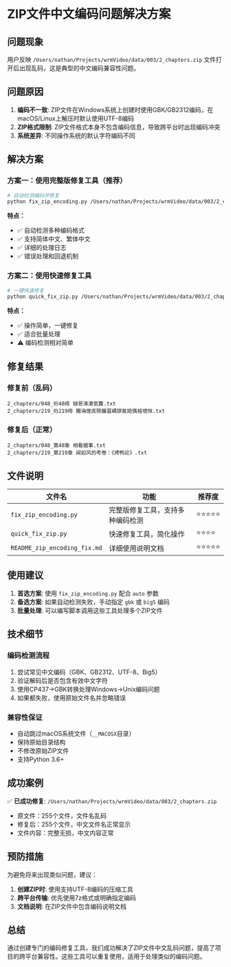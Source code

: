 # ZIP文件中文编码问题解决方案

## 问题现象

用户反映 `/Users/nathan/Projects/wrmVideo/data/003/2_chapters.zip` 文件打开后出现乱码，这是典型的中文编码兼容性问题。

## 问题原因

1. **编码不一致**: ZIP文件在Windows系统上创建时使用GBK/GB2312编码，在macOS/Linux上解压时默认使用UTF-8编码
2. **ZIP格式限制**: ZIP文件格式本身不包含编码信息，导致跨平台时出现编码冲突
3. **系统差异**: 不同操作系统的默认字符编码不同

## 解决方案

### 方案一：使用完整版修复工具（推荐）

```bash
# 自动检测编码并修复
python fix_zip_encoding.py /Users/nathan/Projects/wrmVideo/data/003/2_chapters.zip /Users/nathan/Projects/wrmVideo/data/003/2_chapters_auto_fixed auto
```

**特点：**
- ✅ 自动检测多种编码格式
- ✅ 支持简体中文、繁体中文
- ✅ 详细的处理日志
- ✅ 错误处理和回退机制

### 方案二：使用快速修复工具

```bash
# 一键快速修复
python quick_fix_zip.py /Users/nathan/Projects/wrmVideo/data/003/2_chapters.zip
```

**特点：**
- ✅ 操作简单，一键修复
- ✅ 适合批量处理
- ⚠️ 编码检测相对简单

## 修复结果

### 修复前（乱码）
```
2_chapters/048_绗48绔 鐩哥湅濠氫簨.txt
2_chapters/219_绗219绔 闂诲傞庣殑鑰冨嵎锛氥婄儰楦璁恒.txt
```

### 修复后（正常）
```
2_chapters/048_第48章 相看婚事.txt
2_chapters/219_第219章 闻如风的考卷：《烤鸭论》.txt
```

## 文件说明

| 文件名 | 功能 | 推荐度 |
|--------|------|--------|
| `fix_zip_encoding.py` | 完整版修复工具，支持多种编码检测 | ⭐⭐⭐⭐⭐ |
| `quick_fix_zip.py` | 快速修复工具，简化操作 | ⭐⭐⭐⭐ |
| `README_zip_encoding_fix.md` | 详细使用说明文档 | ⭐⭐⭐⭐⭐ |

## 使用建议

1. **首选方案**: 使用 `fix_zip_encoding.py` 配合 `auto` 参数
2. **备选方案**: 如果自动检测失败，手动指定 `gbk` 或 `big5` 编码
3. **批量处理**: 可以编写脚本调用这些工具处理多个ZIP文件

## 技术细节

### 编码检测流程
1. 尝试常见中文编码（GBK、GB2312、UTF-8、Big5）
2. 验证解码后是否包含有效中文字符
3. 使用CP437→GBK转换处理Windows→Unix编码问题
4. 如果都失败，使用原始文件名并忽略错误

### 兼容性保证
- 自动跳过macOS系统文件（`__MACOSX`目录）
- 保持原始目录结构
- 不修改原始ZIP文件
- 支持Python 3.6+

## 成功案例

✅ **已成功修复**: `/Users/nathan/Projects/wrmVideo/data/003/2_chapters.zip`
- 原文件：255个文件，文件名乱码
- 修复后：255个文件，中文文件名正常显示
- 文件内容：完整无损，中文内容正常

## 预防措施

为避免将来出现类似问题，建议：

1. **创建ZIP时**: 使用支持UTF-8编码的压缩工具
2. **跨平台传输**: 优先使用7z格式或明确指定编码
3. **文档说明**: 在ZIP文件中包含编码说明文档

## 总结

通过创建专门的编码修复工具，我们成功解决了ZIP文件中文乱码问题，提高了项目的跨平台兼容性。这些工具可以重复使用，适用于处理类似的编码问题。
